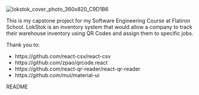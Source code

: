 ![lokstok_cover_photo_360x820_C9D1B6](https://user-images.githubusercontent.com/81888562/154273177-fe2b9ac6-3774-4924-88fa-984286622a64.png)

This is my capstone project for my Software Engineering Course at Flatiron School. LokStok is an inventory system that would allow a company to track their warehouse inventory using QR Codes and assign them to specific jobs.

Thank you to: 
<ul>
 <li> https://github.com/react-csv/react-csv
 <li> https://github.com/zpao/qrcode.react
 <li> https://github.com/react-qr-reader/react-qr-reader
 <li> https://github.com/mui/material-ui
</ul>
README



<!-- This README would normally document whatever steps are necessary to get theapplication up and running.

Things you may want to cover:

* Ruby version

* System dependencies

* Configuration

* Database creation

* Database initialization

* How to run the test suite

* Services (job queues, cache servers, search engines, etc.)

* Deployment instructions

* ...
 -->

